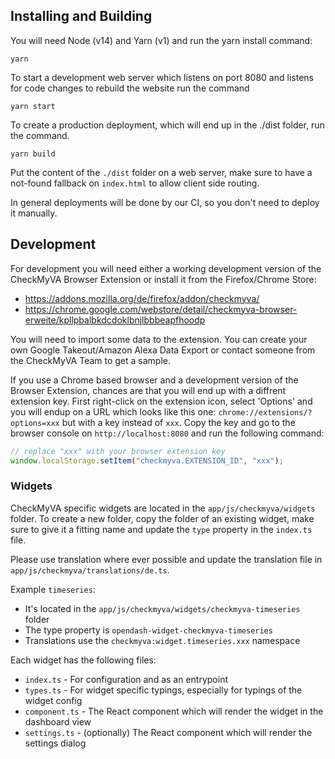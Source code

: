 ## Installing and Building

You will need Node (v14) and Yarn (v1) and run the yarn install command:

```
yarn
```

To start a development web server which listens on port 8080 and listens for code changes to rebuild the website run the command

```
yarn start
```

To create a production deployment, which will end up in the ./dist folder, run the command.

```
yarn build
```

Put the content of the `./dist` folder on a web server, make sure to have a not-found fallback on `index.html` to allow client side routing.

In general deployments will be done by our CI, so you don't need to deploy it manually.

## Development

For development you will need either a working development version of the CheckMyVA Browser Extension or install it from the Firefox/Chrome Store:

- https://addons.mozilla.org/de/firefox/addon/checkmyva/
- https://chrome.google.com/webstore/detail/checkmyva-browser-erweite/kpllpbalbkdcdoklbnjlbbbeapfhoodp

You will need to import some data to the extension. You can create your own Google Takeout/Amazon Alexa Data Export or contact someone from the CheckMyVA Team to get a sample.

If you use a Chrome based browser and a development version of the Browser Extension, chances are that you will end up with a diffrent extension key. First right-click on the extension icon, select 'Options' and you will endup on a URL which looks like this one: `chrome://extensions/?options=xxx` but with a key instead of `xxx`. Copy the key and go to the browser console on `http://localhost:8080` and run the following command:

```js
// replace "xxx" with your browser extension key
window.localStorage.setItem("checkmyva.EXTENSION_ID", "xxx");
```

### Widgets

CheckMyVA specific widgets are located in the `app/js/checkmyva/widgets` folder. To create a new folder, copy the folder of an existing widget, make sure to give it a fitting name and update the `type` property in the `index.ts` file.

Please use translation where ever possible and update the translation file in `app/js/checkmyva/translations/de.ts`.

Example `timeseries`:

- It's located in the `app/js/checkmyva/widgets/checkmyva-timeseries` folder
- The type property is `opendash-widget-checkmyva-timeseries`
- Translations use the `checkmyva:widget.timeseries.xxx` namespace

Each widget has the following files:

- `index.ts` - For configuration and as an entrypoint
- `types.ts` - For widget specific typings, especially for typings of the widget config
- `component.ts` - The React component which will render the widget in the dashboard view
- `settings.ts` - (optionally) The React component which will render the settings dialog
